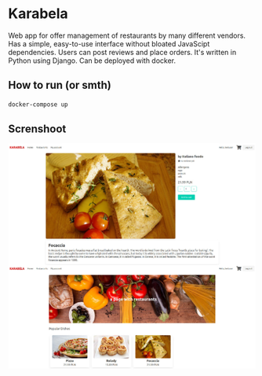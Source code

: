 # Karabela
Web app for offer management of restaurants by many different vendors. 
Has a simple, easy-to-use interface without bloated JavaScipt dependencies. 
Users can post reviews and place orders. It's written in Python using Django. 
Can be deployed with docker.

## How to run (or smth)
```bash
docker-compose up
```


## Screnshoot
![img here](https://raw.githubusercontent.com/asadafasab/karabela/main/images/preview.jpg)

